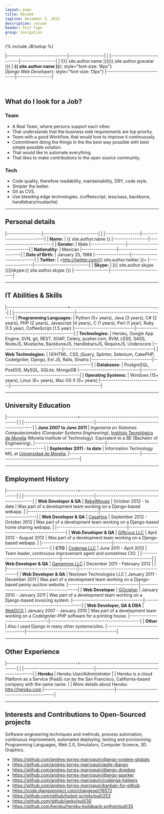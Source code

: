 ```yaml
---
layout: page
title: Résumé
tagline: December 5, 2012
description: resume
header: Post Tags
group: navigation
---
```

{% include JB/setup %}


|-------------------------------|------------------|
|
|-------------------------------|------------------|
| ![{{ site.author.name }}]({{ site.author.gravatar }}) | **{{ site.author.name }}**{: style="font-size: 16px"}<br/>*Django Web Developer*{: style="font-size: 13px"}
|-------------------------------|------------------|

<br/>


## What do I look for a Job?

### Team
 - A Real Team, where persons support each other.
 - That understands that the business side requirements are top priority.
 - Team with a good Workflow, that would love to improve it continuously.
 - Commitment doing the things in the the best way possible with best simple possible solution.
 - That would like to automate everything.
 - That likes to make contributions to the open source community.

### Tech
 - Code quality, therefore readability, maintainability, DRY, code style.
 - Simpler the better.
 - Git as CVS.
 - Use bleeding edge technologies. (coffeescript, less/sass, backbone, handlebars/mustache)

---------

## Personal details

|------------------|----------------------------|
|
|------------------|----------------------------|
| **Name:**        | {{ site.author.name }}
|------------------|----------------------------|
| **Gender:**      | Male
|------------------|----------------------------|
| **Nationality:** | Mexican
|------------------|----------------------------|
| **Date of Birth:** | January 25, 1988
|------------------|----------------------------|
| **Twitter:**     | <http://twitter.com/{{ site.author.twitter }}>
|------------------|----------------------------|
| **Skype:**       | [{{ site.author.skype }}](skype:{{ site.author.skype }})
|------------------|----------------------------|

---------

## IT Abilities & Skills

|-------------------------------+----------------------------------------------|
|
|-------------------------------|----------------------------------------------|
| **Programming Languages:**    | Python (5+ years), Java (3 years), C# (2 years), PHP (2 years), Javascript (4 years), C (1 years), Perl (1 year), Ruby (1.5 year), CoffeeScript (1.5 year)
|-------------------------------|----------------------------------------------|
| **Technologies:**             | Heroku, Google App Engine, SVN, git, REST, SOAP, Celery, pusher.com, RVM, LESS, SASS, NodeJS, Mustache, BackboneJS, HandlebarsJS, RequireJS, Underscore
|-------------------------------|----------------------------------------------|
| **Web Technologies:**         | (X)HTML, CSS, jQuery, Splinter, Selenium, CakePHP, CodeIgniter, Django, Ext JS, Rails, Sinatra
|-------------------------------|----------------------------------------------|
| **Databases:**                | PostgreSQL, PostGIS, MySQL, SQLite, MongoDB
|-------------------------------|----------------------------------------------|
| **Operating Systems:**        | Windows (15+ years), Linux (6+ years), Mac OS X (5+ years)
|-------------------------------|----------------------------------------------|

---------

## University Education

|------------------------------------+----------------------------------------------|
|
|------------------------------------|----------------------------------------------|
| **June 2007 to June 2011**         | *Ingeniería en Sistemas Computacionales (Computer Systems Engineering)*, [Instituto Tecnológico de Morelia](http://www.itmorelia.edu.mx/) (Morelia Institute of Technology). Equivalent to a BE (Bachelor of Engineering).
|------------------------------------|----------------------------------------------|
| **September 2011 - to date** | Information Technology MS, at [Universidad de Morelia](http://udemorelia.edu.mx/).
|------------------------------------|----------------------------------------------|

---------

## Employment History

|------------------------------------+----------------------------------------------|
|
|------------------------------------|----------------------------------------------|
| **Web Developer & QA**             | [RebelMouse](http://rebelmouse.com)
| October 2012 - to date             | Was part of a development team working on a Django-based webapp. |
|------------------------------------|----------------------------------------------|
| **Web Developer & QA**             | [CasaHop](http://casahop.com)
| September 2012 - October 2012      | Was part of a development team working on a Django-based home sharing webapp. |
|------------------------------------|----------------------------------------------|
| **Web Developer & QA**             | [Giftovus LLC](http://giftovus.com)
| April 2012 - August 2012           | Was part of a development team working on a Django-based webapp. |
|------------------------------------|----------------------------------------------|
| **CTO**                            | [Codenga LLC](http://codenga.com)
| June 2011 - April 2012             | Team leader, continuous improvement agent and sometimes CIO. |
|------------------------------------|----------------------------------------------|
| **Web Developer & QA**             | [Gamemine LLC](http://gamemine.com)
| December 2011 - February 2012      | |
|------------------------------------|----------------------------------------------|
| **Web Developer & QA**             | Nextown Technologies LLC
| January 2011 - December 2011       | Was part of a development team working on a Django-based penny auction website.
|------------------------------------|----------------------------------------------|
| **Web Developer**                  | [GOcipher](http://www.gocipher.com/)
| January 2010 - January 2011        | Was part of a development team working on a Django-based invoicing system.
|------------------------------------|----------------------------------------------|
| **Web Developer, QA & DBA**        | [WebDCG](http://webdcg.com)
| January 2007 - January 2010        | Was part of a development team working on a CodeIgniter-PHP software for a printing house.
|------------------------------------|----------------------------------------------|
| **Other**                          | Also I used Django in many other systems/sites.
|------------------------------------|----------------------------------------------|

---------

## Other Experience

|------------------------------------+----------------------------------------------|
|
|------------------------------------|----------------------------------------------|
| **Heroku**             | *Heroku User/Administrator*
|                        | Heroku is a cloud Platform as a Service (PaaS) run by the San Francisco, California-based company with the same name.
|                        | More details about Heroku: <http://heroku.com>
|------------------------------------|----------------------------------------------|

---------

## Interests and Contributions to Open-Sourced projects

Software engineering techniques and methods, process automation, continuous improvement, automated deploying, testing and provisioning. Programming Languages, Web 2.0, Simulators, Computer Science, 3D Graphics.

 - <https://github.com/andres-torres-marroquin/django-system-globals>
 - <https://github.com/andres-torres-marroquin/agile-django>
 - <https://github.com/andres-torres-marroquin/django-dropbox>
 - <https://github.com/andres-torres-marroquin/django-sparker>
 - <https://github.com/andres-torres-marroquin/codenga-helpers>
 - <https://github.com/andres-torres-marroquin/kanban-for-github>
 - <https://code.djangoproject.com/changeset/16572>
 - <https://github.com/github/hubot-scripts/pull/253>
 - <https://github.com/github/janky/pull/30>
 - <https://github.com/heroku/heroku-buildpack-python/pull/35>
